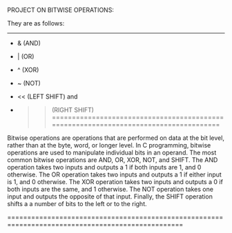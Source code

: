 PROJECT ON BITWISE OPERATIONS:

They are as follows:
____________________

- & (AND)

- | (OR)

- ^ (XOR)

- ~ (NOT)

- << (LEFT SHIFT) and

- >> (RIGHT SHIFT)
=====================================================================================

Bitwise operations are operations that are performed on data at the bit level,
rather than at the byte, word, or longer level.
In C programming, bitwise operations are used to manipulate
individual bits in an operand.
The most common bitwise operations are AND, OR, XOR, NOT, and SHIFT.
The AND operation takes two inputs and outputs a 1 if both inputs are 1, and 0 otherwise.
The OR operation takes two inputs and outputs a 1 if either input is 1, and 0 otherwise.
The XOR operation takes two inputs and outputs a 0 if both inputs are the same, and 1 otherwise.
The NOT operation takes one input and outputs the opposite of that input.
Finally, the SHIFT operation shifts a  a number of bits to the left or to the right.

==================================================================================================

